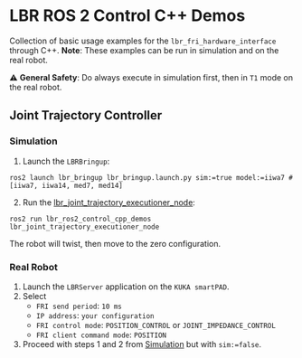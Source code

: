 # LBR ROS 2 Control C++ Demos
Collection of basic usage examples for the `lbr_fri_hardware_interface` through C++. **Note**: These examples can be run in simulation and on the real robot.

⚠️ **General Safety**: Do always execute in simulation first, then in `T1` mode on the real robot.

## Joint Trajectory Controller
### Simulation
1. Launch the `LBRBringup`:
```shell
ros2 launch lbr_bringup lbr_bringup.launch.py sim:=true model:=iiwa7 # [iiwa7, iiwa14, med7, med14]
```

2. Run the [lbr_joint_trajectory_executioner_node](src/lbr_joint_trajectory_executioner_node.cpp):
```shell
ros2 run lbr_ros2_control_cpp_demos lbr_joint_trajectory_executioner_node
```
The robot will twist, then move to the zero configuration.

### Real Robot
1. Launch the `LBRServer` application on the `KUKA smartPAD`.
2. Select
    - `FRI send period`: `10 ms`
    - `IP address`: `your configuration`
    - `FRI control mode`: `POSITION_CONTROL` or `JOINT_IMPEDANCE_CONTROL`
    - `FRI client command mode`: `POSITION`
3. Proceed with steps 1 and 2 from [Simulation](#simulation) but with `sim:=false`.
